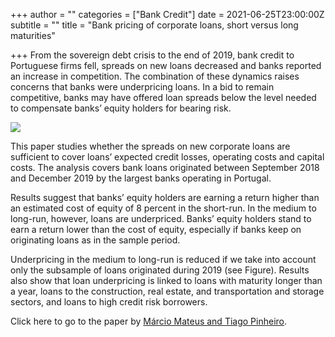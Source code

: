 +++
author = ""
categories = ["Bank Credit"]
date = 2021-06-25T23:00:00Z
subtitle = ""
title = "Bank pricing of corporate loans, short versus long maturities"

+++
From the sovereign debt crisis to the end of 2019, bank credit to Portuguese firms fell, spreads on new loans decreased and banks reported an increase in competition. The combination of these dynamics raises concerns that banks were underpricing loans. In a bid to remain competitive, banks may have offered loan spreads below the level needed to compensate banks’ equity holders for bearing risk.

![](https://res.cloudinary.com/portuguese-economic-journal/image/upload/v1624710884/research_report/Screen_Shot_2021-06-26_at_1.33.16_PM_fesvdz.png)

This paper studies whether the spreads on new corporate loans are sufficient to cover loans’ expected credit losses, operating costs and capital costs. The analysis covers bank loans originated between September 2018 and December 2019 by the largest banks operating in Portugal.

Results suggest that banks’ equity holders are earning a return higher than an estimated cost of equity of 8 percent in the short-run. In the medium to long-run, however, loans are underpriced. Banks’ equity holders stand to earn a return lower than the cost of equity, especially if banks keep on originating loans as in the sample period.

Underpricing in the medium to long-run is reduced if we take into account only the subsample of loans originated during 2019 (see Figure). Results also show that loan underpricing is linked to loans with maturity longer than a year, loans to the construction, real estate, and transportation and storage sectors, and loans to high credit risk borrowers.

Click here to go to the paper by [Márcio Mateus and Tiago Pinheiro](https://www.bportugal.pt/en/paper/bank-pricing-corporate-loans).